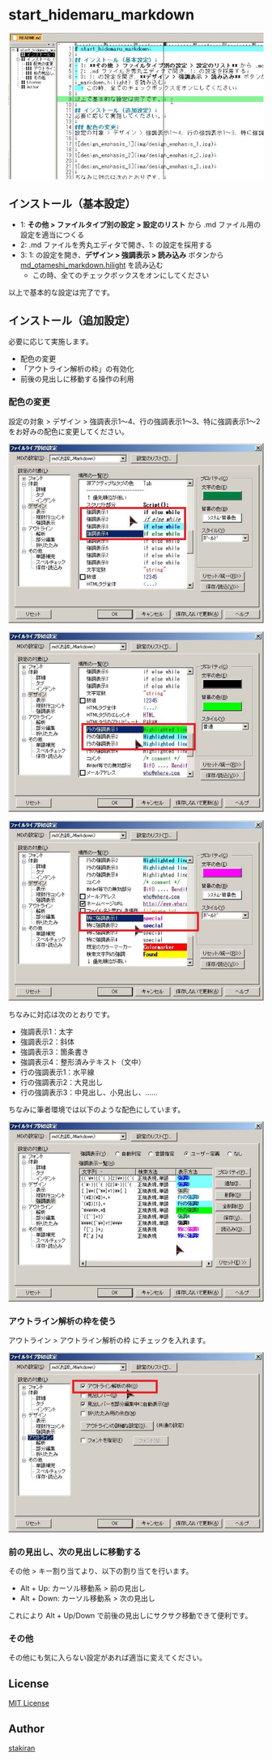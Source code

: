 # start_hidemaru_markdown

![overview](img/overview.jpg)

## インストール（基本設定）
- 1: **その他 > ファイルタイプ別の設定 > 設定のリスト** から .md ファイル用の設定を適当につくる
- 2: .md ファイルを秀丸エディタで開き、1: の設定を採用する
- 3: 1: の設定を開き、**デザイン > 強調表示 > 読み込み** ボタンから [md_otameshi_markdown.hilight](md_otameshi_markdown.hilight) を読み込む
  - この時、全てのチェックボックスをオンにしてください

以上で基本的な設定は完了です。

## インストール（追加設定）
必要に応じて実施します。

- 配色の変更
- 「アウトライン解析の枠」の有効化
- 前後の見出しに移動する操作の利用

### 配色の変更
設定の対象 > デザイン > 強調表示1～4、行の強調表示1～3、特に強調表示1～2 をお好みの配色に変更してください。

![design_emphasis_1](img/design_emphasis_1.jpg)

![design_emphasis_2](img/design_emphasis_2.jpg)

![design_emphasis_3](img/design_emphasis_3.jpg)

ちなみに対応は次のとおりです。

- 強調表示1：太字
- 強調表示2：斜体
- 強調表示3：箇条書き
- 強調表示4：整形済みテキスト（文中）
- 行の強調表示1：水平線
- 行の強調表示2：大見出し
- 行の強調表示3：中見出し、小見出し、……

ちなみに筆者環境では以下のような配色にしています。

![design_sample.jpg](img/design_sample.jpg)

### アウトライン解析の枠を使う
アウトライン > アウトライン解析の枠 にチェックを入れます。

![outline_waku_on](img/outline_waku_on.jpg)

### 前の見出し、次の見出しに移動する
その他 > キー割り当てより、以下の割り当てを行います。

- Alt + Up: カーソル移動系 > 前の見出し
- Alt + Down: カーソル移動系 > 次の見出し

これにより Alt + Up/Down で前後の見出しにサクサク移動できて便利です。

### その他
その他にも気に入らない設定があれば適当に変えてください。

## License
[MIT License](LICENSE)

## Author
[stakiran](https://github.com/stakiran)
